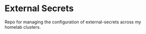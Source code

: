 # External Secrets

Repo for managing the configuration of external-secrets across my homelab clusters.